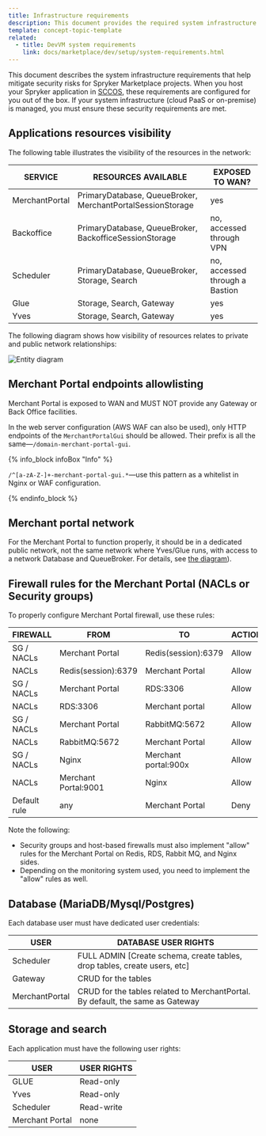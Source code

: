 ```yaml
---
title: Infrastructure requirements
description: This document provides the required system infrastructure requirements for a Spryker Marketplace project.
template: concept-topic-template
related:
  - title: DevVM system requirements
    link: docs/marketplace/dev/setup/system-requirements.html
---
```


This document describes the system infrastructure requirements that help mitigate security risks for Spryker Marketplace projects.
When you host your Spryker application in [SCCOS](/docs/cloud/dev/spryker-cloud-commerce-os/getting-started-with-the-spryker-cloud-commerce-os.html), these requirements are configured for you out of the box. If your system infrastructure (cloud PaaS or on-premise) is managed, you must ensure these security requirements are met.

## Applications resources visibility

The following table illustrates the visibility of the resources in the network:

| SERVICE                          | RESOURCES AVAILABLE               | EXPOSED TO WAN? |
| -------------------------------- | --------------------------------- | ---------------- |
| MerchantPortal                   | PrimaryDatabase, QueueBroker, MerchantPortalSessionStorage | yes
| Backoffice                       | PrimaryDatabase, QueueBroker, BackofficeSessionStorage | no, accessed through VPN
| Scheduler                        | PrimaryDatabase, QueueBroker, Storage, Search | no, accessed through a Bastion
| Glue                             | Storage, Search, Gateway | yes
| Yves                             | Storage, Search, Gateway | yes

<a name="diagram"></a>

The following diagram shows how visibility of resources relates to private and public network relationships:

![Entity diagram](https://confluence-connect.gliffy.net/embed/image/ea46f6b1-fcff-4d7f-b8f5-7c963eb26ffb.png?utm_medium=live&utm_source=custom)

## Merchant Portal endpoints allowlisting

Merchant Portal is exposed to WAN and MUST NOT provide any Gateway or Back Office facilities.

In the web server configuration (AWS WAF can also be used), only HTTP endpoints of the `MerchantPortalGui` should be allowed. Their prefix is all the same—`/domain-merchant-portal-gui`.

{% info_block infoBox "Info" %}

`/^[a-zA-Z-]+-merchant-portal-gui.*`—use this pattern as a whitelist in Nginx or WAF configuration.

{% endinfo_block %}

## Merchant portal network

For the Merchant Portal to function properly, it should be in a dedicated public network, not the same network where Yves/Glue runs, with access to a network Database and QueueBroker. For details, see [the diagram](#diagram)).

## Firewall rules for the Merchant Portal (NACLs or Security groups)

To properly configure Merchant Portal firewall, use these rules:

| FIREWALL       | FROM                | TO                  | ACTION     |
| -------------- | ------------------- | ------------------- | ---------- |
| SG / NACLs     | Merchant Portal     | Redis(session):6379 | Allow      |
| NACLs          | Redis(session):6379     | Merchant Portal | Allow      |
| SG / NACLs     | Merchant Portal     | RDS:3306 | Allow                 |
| NACLs          | RDS:3306     | Merchant portal | Allow                 |
| SG / NACLs     | Merchant Portal     | RabbitMQ:5672 | Allow            |
| NACLs          | RabbitMQ:5672     | Merchant Portal | Allow            |
| SG / NACLs     | Nginx     | Merchant portal:900x | Allow               |
| NACLs          | Merchant Portal:9001     | Nginx | Allow               |
| Default rule   | any     | Merchant Portal | Deny                       |

Note the following:

- Security groups and host-based firewalls must also implement "allow" rules for the Merchant Portal on Redis, RDS, Rabbit MQ, and Nginx sides.
- Depending on the monitoring system used, you need to implement the "allow" rules as well.

## Database (MariaDB/Mysql/Postgres)

Each database user must have dedicated user credentials:

| USER                      | DATABASE USER RIGHTS               |
| ------------------------- | ---------------------------- |
| Scheduler                 | FULL ADMIN [Create schema, create tables, drop tables, create users, etc]     |
| Gateway                   | CRUD for the tables         |
| MerchantPortal            | CRUD for the tables related to MerchantPortal. By default, the same as Gateway |

## Storage and search

Each application must have the following user rights:

| USER                   | USER RIGHTS               |
| ---------------------- | ------------------------- |
| GLUE                   | Read-only         |
| Yves                   | Read-only         |
| Scheduler              | Read-write        |
| Merchant Portal        | none              |
